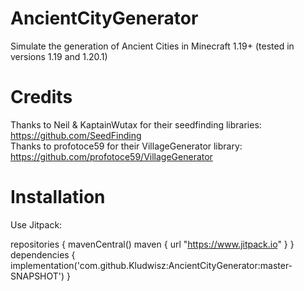 # AncientCityGenerator
Simulate the generation of Ancient Cities in Minecraft 1.19+ (tested in versions 1.19 and 1.20.1)

# Credits
Thanks to Neil & KaptainWutax for their seedfinding libraries:  https://github.com/SeedFinding                                            
Thanks to profotoce59 for their VillageGenerator library:  https://github.com/profotoce59/VillageGenerator

# Installation
Use Jitpack:                                                                                                                                                        

repositories { mavenCentral()  maven { url "https://www.jitpack.io" } }                                                                                      
dependencies { implementation('com.github.Kludwisz:AncientCityGenerator:master-SNAPSHOT') }
